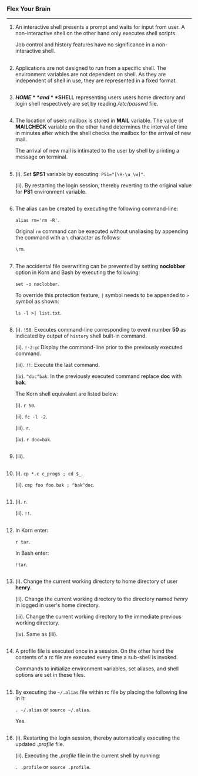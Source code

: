 ### Flex Your Brain

---

01. An interactive shell presents a prompt and waits for input from user. A non-interactive shell on the other hand only executes shell scripts.

    Job control and history features have no significance in a non-interactive shell.

##

02. Applications are not designed to run from a specific shell. The environment variables are not dependent on shell. As they are independent of shell in use, they are represented in a fixed format.

##

03. **$HOME** and **$SHELL** representing users users home directory and login shell respectively are set by reading _/etc/passwd_ file.

##

04. The location of users mailbox is stored in **MAIL** variable. The value of **MAILCHECK** variable on the other hand determines the interval of time in minutes after which the shell checks the mailbox for the arrival of new mail.

    The arrival of new mail is intimated to the user by shell by printing a message on terminal.

##

05. (i). Set **$PS1** variable by executing: `PS1="[\H-\u \w]"`.

    (ii). By restarting the login session, thereby reverting to the original value for **PS1** environment variable.

##

06. The alias can be created by executing the following command-line:

    `alias rm='rm -R'`.

    Original `rm` command can be executed without unaliasing by appending the command with a `\` character as follows:

    `\rm`.

##

07. The accidental file overwriting can be prevented by setting **noclobber** option in Korn and Bash by executing the following:

    `set -o noclobber`.

    To override this protection feature, `|` symbol needs to be appended to `>` symbol as shown:

    `ls -l >| list.txt`.

##

08. (i). `!50`: Executes command-line corresponding to event number **50** as indicated by output of `history` shell built-in command.

    (ii). `!-2:p`: Display the command-line prior to the previously executed command.

    (iii). `!!`: Execute the last command.

    (iv). `^doc^bak`: In the previously executed command replace **doc** with **bak**.

    The Korn shell equivalent are listed below:

    (i). `r 50`.

    (ii). `fc -l -2`.

    (iii). `r`.

    (iv). `r doc=bak`.

##

09. (iii).

##

10. (i). `cp *.c c_progs ; cd $_`.

    (ii). `cmp foo foo.bak ; ^bak^doc`.

##

11. (i). `r`.

    (ii). `!!`.

##

12. In Korn enter:

    `r tar`.

    In Bash enter:

    `!tar`.

##

13. (i). Change the current working directory to home directory of user **henry**.

    (ii). Change the current working directory to the directory named _henry_ in logged in user's home directory.

    (iii). Change the current working directory to the immediate previous working directory.

    (iv). Same as (iii).

##

14. A profile file is executed once in a session. On the other hand the contents of a rc file are executed every time a sub-shell is invoked.

    Commands to initialize environment variables, set aliases, and shell options are set in these files.

##

15. By executing the `~/.alias` file within rc file by placing the following line in it:

    `. ~/.alias` or `source ~/.alias`.

    Yes.

##

16. (i). Restarting the login session, thereby automatically executing the updated _.profile_ file.

    (ii). Executing the _.profile_ file in the current shell by running:

    `. .profile` or `source .profile`.

##
